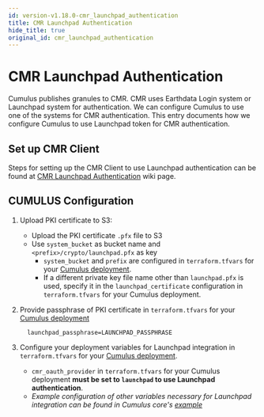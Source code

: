 ```yaml
---
id: version-v1.18.0-cmr_launchpad_authentication
title: CMR Launchpad Authentication
hide_title: true
original_id: cmr_launchpad_authentication
---
```


# CMR Launchpad Authentication

Cumulus publishes granules to CMR.  CMR uses Earthdata Login system or Launchpad system for authentication. We can configure Cumulus to use one of the systems for CMR authentication.  This entry documents how we configure Cumulus to use Launchpad token for CMR authentication.

## Set up CMR Client

Steps for setting up the CMR Client to use Launchpad authentication can be found at [CMR Launchpad Authentication](https://wiki.earthdata.nasa.gov/display/CUMULUS/CMR+Launchpad+Authentication) wiki page.

## CUMULUS Configuration

1. Upload PKI certificate to S3:

    - Upload the PKI certificate `.pfx` file to S3
    - Use `system_bucket` as bucket name and `<prefix>/crypto/launchpad.pfx` as key
      - `system_bucket` and `prefix` are configured in `terraform.tfvars` for your [Cumulus deployment](../deployment/README.md#configure-and-deploy-the-cumulus-tf-root-module).
      - If a different private key file name other than `launchpad.pfx` is used, specify it in the `launchpad_certificate` configuration in `terraform.tfvars` for your Cumulus deployment.

2. Provide passphrase of PKI certificate in `terraform.tfvars` for your [Cumulus deployment](../deployment/README.md#configure-and-deploy-the-cumulus-tf-root-module)

    ```text
      launchpad_passphrase=LAUNCHPAD_PASSPHRASE
    ```

3. Configure your deployment variables for Launchpad integration in `terraform.tfvars` for your [Cumulus deployment](../deployment/README.md#configure-and-deploy-the-cumulus-tf-root-module).

    - `cmr_oauth_provider` in `terraform.tfvars` for your Cumulus deployment **must be set to `launchpad` to use Launchpad authentication**.
    - _Example configuration of other variables necessary for Launchpad integration can be found in Cumulus core's [example](https://github.com/nasa/cumulus/blob/master/example/deployments/sandbox.tfvars)_
